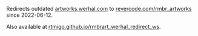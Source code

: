 Redirects outdated [artworks.werhal.com](http://artworks.werhal.com/) to 
[revercode.com/rmbr_artworks](https://revercode.com/rmbr_artworks/) since 2022-06-12.

Also available at
[rtmigo.github.io/rmbrart_werhal_redirect_ws](https://rtmigo.github.io/rmbrart_werhal_redirect_ws). 